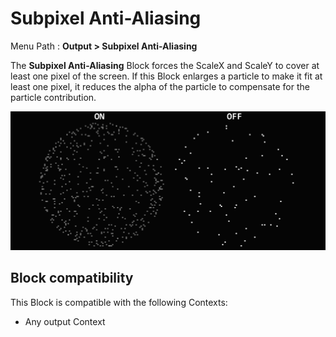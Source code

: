 # Subpixel Anti-Aliasing

Menu Path : **Output > Subpixel Anti-Aliasing**

The **Subpixel Anti-Aliasing** Block forces the ScaleX and ScaleY to cover at least one pixel of the screen. If this Block enlarges a particle to make it fit at least one pixel, it reduces the alpha of the particle to compensate for the particle contribution.

![](Images/Block-SubpixelAntiAliasingExample.gif)

## Block compatibility

This Block is compatible with the following Contexts:

- Any output Context


